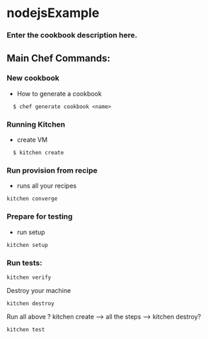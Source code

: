 # nodejsExample

 ### Enter the cookbook description here.

## Main Chef Commands:

### New cookbook
- How to generate a cookbook

```
  $ chef generate cookbook <name>
```

### Running Kitchen
- create VM
```
  $ kitchen create
```
### Run provision from recipe
- runs all your recipes
```
kitchen converge
```

### Prepare for testing
 - run setup

```
kitchen setup
```
### Run tests:
```
kitchen verify
```
Destroy your machine
```
kitchen destroy
```
Run all above ?
kitchen create --> all the steps --> kitchen destroy?

```
kitchen test

```
